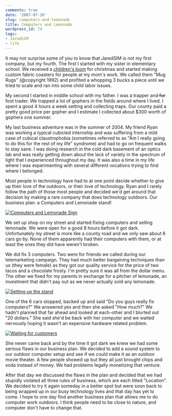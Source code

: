 ```yaml
---
comments: true
date: '2007-07-26'
slug: computers-and-lemonade
title: Computers and Lemonade
wordpress_id: 74
tags:
- JaredSIM
- life
---
```


It may not surprise some of you to know that JaredSIM is not my first company, but my fourth.  The first I started with my sister in elementary school.  We received a [children's loom](http://www.landofnod.com/family.aspx?c=8095&f=3052&pc=5000&srccd=g091) for christmas and started making custom fabric coasters for people at my mom's work.  We called them "Mug Rugs" (@copyright 1992) and profited a whopping 3 bucks a piece until we tried to scale and ran into some child labor issues.

My second I started in middle school with my father. I was a trapper and<strike> fur</strike> foot trader.  We trapped a lot of gophers in the fields around where I lived.  I spent a good 4 hours a week setting and collecting traps.  Our county paid a pretty good price per gopher and I estimate I collected about $300 worth of gophers one summer.

My last business adventure was in the summer of 2004.  My friend Ryan was working a typical cubicled internship and was suffering from a mild case of cubical claustrophobia (sometimes referred to as "Am I really going to do this for the rest of my life" syndrome) and had to go on frequent walks to stay sane.  I was doing research in the cold dark basement of an optics lab and was really getting down about the lack of variety in the spectrum of light that I experienced throughout my day.  It was also a time in my life where I was experimenting with several different vocations trying to find where I belonged.

Most people in technology have had to at one point decide whether to give up their love of the outdoors, or their love of technology.  Ryan and I rarely follow the path of those most people and decided we'd get around that decision by making a rare company that does technology outdoors.  Our business plan: a Computers and Lemonade stand!

[](http://thingsilearned.files.wordpress.com/2007/07/sign.jpg)

[![Computers and Lemonade Sign](http://thingsilearned.files.wordpress.com/2007/07/sign.jpg)](http://thingsilearned.files.wordpress.com/2007/07/sign.jpg)

We set up shop on my street and started fixing computers and selling lemonade.  We were open for a good 8 hours before it got dark.  Unfortunately my street is more like a county road and we only saw about 6 cars go by.  None of them apparently had their computers with them, or at least the ones they did have weren't broken.

We did fix 3 computers.  Two were for friends we called during our telemarketing campaign.  They had much better bargaining techniques than us  (they were female) as they got our quality service for the price of two tacos and a chocolate frosty.  I'm pretty sure it was all from the dollar menu.  The other we fixed for my parents in exchange for a pitcher of lemonade, an investment that didn't pay out as we never actually sold any lemonade.

[![Setting up the stand](http://thingsilearned.files.wordpress.com/2007/07/very-commited.jpg)](http://thingsilearned.files.wordpress.com/2007/07/very-commited.jpg)


One of the 6 cars stopped, backed up and said "Do you guys really fix computers?"  We answered yes and then she asked "How much?"  We hadn't planned that far ahead and looked at each-other and I blurted out "20 dollars."  She said she'd be back with her computer and we waited nervously hoping it wasn't an expensive hardware related problem.

[](http://thingsilearned.files.wordpress.com/2007/07/sign.jpg)

[![Waiting for customers](http://thingsilearned.files.wordpress.com/2007/07/100_1243.jpg)](http://thingsilearned.files.wordpress.com/2007/07/100_1243.jpg)

She never came back and by the time it got dark we knew we had some serious flaws in our business plan.  We decided to add a sound system to our outdoor computer setup and see if we could make it as an outdoor movie theater.  A few people showed up but they all just brought chips and soda instead of money.  We had problems legally monetizing that venture.

After that day we discussed the flaws in the plan and decided that we had stupidly violated all three rules of business, which are each titled "Location".  We decided to try it again someday in a better spot but were soon back to being wrapped up in our busy technology lives and that day has yet to come.  I hope to one day find another business plan that allows me to do computer work outdoors.  I think people need to be close to nature, and computer don't have to change that.
